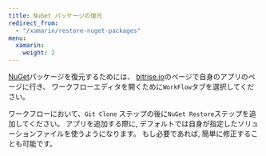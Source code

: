 ```yaml
---
title: NuGet パッケージの復元
redirect_from:
  - "/xamarin/restore-nuget-packages"
menu:
  xamarin:
    weight: 2
---
```


[NuGet](https://www.nuget.org/)パッケージを復元するためには、
[bitrise.io](https://www.bitrise.io)のページで自身のアプリのページに行き、
ワークフローエディタを開くために`WorkFlow`タブを選択してください。

ワークフローにおいて、`Git Clone` ステップの後に`NuGet Restore`ステップを追加してください。
アプリを追加する際に, デフォルトでは自身が指定したソリューションファイルを使うようになります。
もし必要であれば, 簡単に修正することも可能です。
